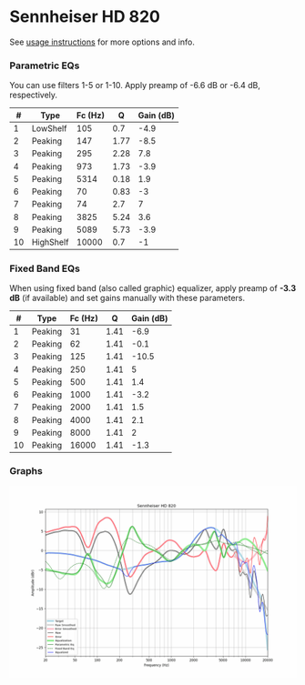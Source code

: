 # Sennheiser HD 820
See [usage instructions](https://github.com/jaakkopasanen/AutoEq#usage) for more options and info.

### Parametric EQs
You can use filters 1-5 or 1-10. Apply preamp of -6.6 dB or -6.4 dB, respectively.

|   # | Type      |   Fc (Hz) |    Q |   Gain (dB) |
|-----|-----------|-----------|------|-------------|
|   1 | LowShelf  |       105 | 0.7  |        -4.9 |
|   2 | Peaking   |       147 | 1.77 |        -8.5 |
|   3 | Peaking   |       295 | 2.28 |         7.8 |
|   4 | Peaking   |       973 | 1.73 |        -3.9 |
|   5 | Peaking   |      5314 | 0.18 |         1.9 |
|   6 | Peaking   |        70 | 0.83 |        -3   |
|   7 | Peaking   |        74 | 2.7  |         7   |
|   8 | Peaking   |      3825 | 5.24 |         3.6 |
|   9 | Peaking   |      5089 | 5.73 |        -3.9 |
|  10 | HighShelf |     10000 | 0.7  |        -1   |

### Fixed Band EQs
When using fixed band (also called graphic) equalizer, apply preamp of **-3.3 dB** (if available) and set gains manually with these parameters.

|   # | Type    |   Fc (Hz) |    Q |   Gain (dB) |
|-----|---------|-----------|------|-------------|
|   1 | Peaking |        31 | 1.41 |        -6.9 |
|   2 | Peaking |        62 | 1.41 |        -0.1 |
|   3 | Peaking |       125 | 1.41 |       -10.5 |
|   4 | Peaking |       250 | 1.41 |         5   |
|   5 | Peaking |       500 | 1.41 |         1.4 |
|   6 | Peaking |      1000 | 1.41 |        -3.2 |
|   7 | Peaking |      2000 | 1.41 |         1.5 |
|   8 | Peaking |      4000 | 1.41 |         2.1 |
|   9 | Peaking |      8000 | 1.41 |         2   |
|  10 | Peaking |     16000 | 1.41 |        -1.3 |

### Graphs
![](./Sennheiser%20HD%20820.png)
